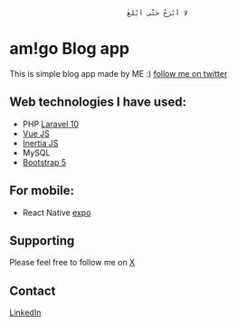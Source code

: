                                  لا أَبْرَحُ حَتَّى أَبْلُغَ 
# am!go Blog app

This is simple blog app made by ME :) [follow me on twitter](https://x.com/abdu_amigo)

## Web technologies I have used:

- PHP [Laravel 10](https://laravel.com/docs/10.x)
- [Vue JS](https://laravel.com/docs/10.x/frontend#using-vue-react)
- [Inertia JS](https://inertiajs.com)
- MySQL
- [Bootstrap 5](https://getbootstrap.com)

## For mobile:
- React Native [expo](https://expo.dev)

## Supporting

Please feel free to follow me on [X](https://x.com/abdu_amigo)

## Contact

[LinkedIn](https://linkedin.com/in/abduamigo)
